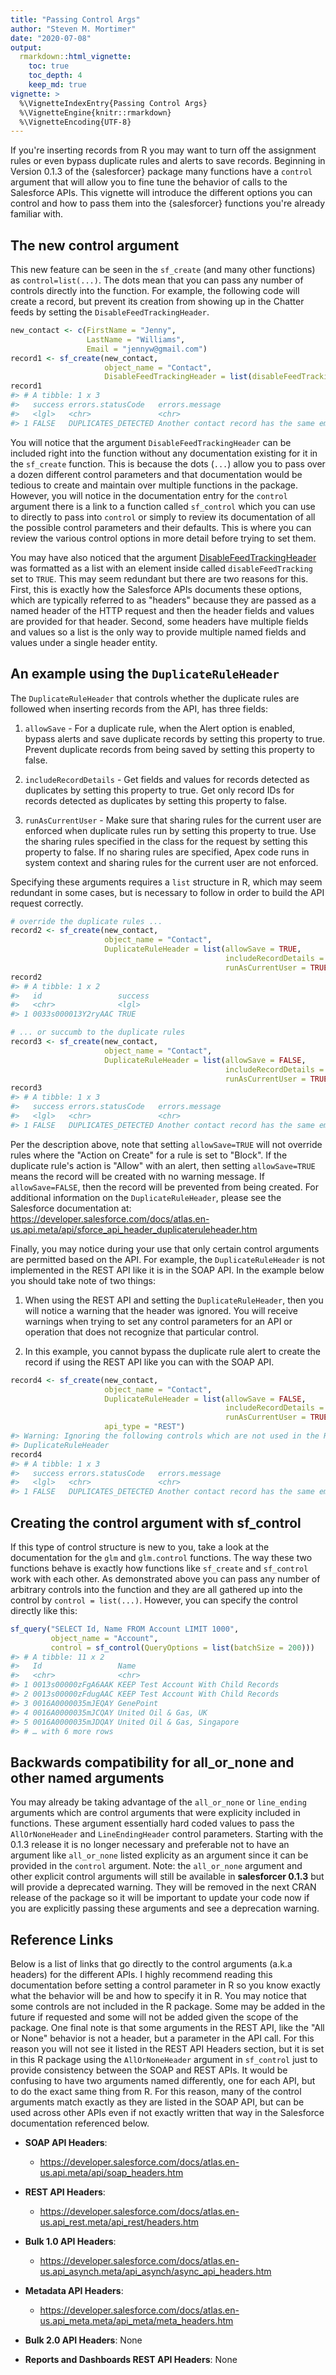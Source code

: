 ```yaml
---
title: "Passing Control Args"
author: "Steven M. Mortimer"
date: "2020-07-08"
output:
  rmarkdown::html_vignette:
    toc: true
    toc_depth: 4
    keep_md: true
vignette: >
  %\VignetteIndexEntry{Passing Control Args}
  %\VignetteEngine{knitr::rmarkdown}
  %\VignetteEncoding{UTF-8}
---
```




If you're inserting records from R you may want to turn off the assignment rules 
or even bypass duplicate rules and alerts to save records. Beginning in Version 0.1.3 of 
the {salesforcer} package many functions have a `control` argument that will allow 
you to fine tune the behavior of calls to the Salesforce APIs. This vignette will 
introduce the different options you can control and how to pass them into the {salesforcer} 
functions you're already familiar with.

## The new control argument

This new feature can be seen in the `sf_create` (and many other functions) as 
`control=list(...)`. The dots mean that you can pass any number of controls directly 
into the function. For example, the following code will create a record, but prevent 
its creation from showing up in the Chatter feeds by setting the `DisableFeedTrackingHeader`. 




```r
new_contact <- c(FirstName = "Jenny", 
                 LastName = "Williams", 
                 Email = "jennyw@gmail.com")
record1 <- sf_create(new_contact,
                     object_name = "Contact",
                     DisableFeedTrackingHeader = list(disableFeedTracking = TRUE))
record1
#> # A tibble: 1 x 3
#>   success errors.statusCode   errors.message                                    
#>   <lgl>   <chr>               <chr>                                             
#> 1 FALSE   DUPLICATES_DETECTED Another contact record has the same email address.
```

You will notice that the argument `DisableFeedTrackingHeader` can be included right into 
the function without any documentation existing for it in the `sf_create` function. 
This is because the dots (`...`) allow you to pass over a dozen different control 
parameters and that documentation would be tedious to create and maintain over multiple 
functions in the package. However, you will notice in the documentation entry for 
the `control` argument there is a link to a function called `sf_control` which you 
can use to directly to pass into `control` or simply to review its documentation of all the 
possible control parameters and their defaults. This is where you can review the various 
control options in more detail before trying to set them.

You may have also noticed that the argument <a href="https://developer.salesforce.com/docs/atlas.en-us.api.meta/api/sforce_api_header_disablefeedtracking.htm" target="_blank">DisableFeedTrackingHeader</a> was formatted 
as a list with an element inside called `disableFeedTracking` set to `TRUE`. This may 
seem redundant but there are two reasons for this. First, this is exactly how the 
Salesforce APIs documents these options, which are typically referred to as "headers" 
because they are passed as a named header of the HTTP request and then the header fields 
and values are provided for that header. Second, some headers have multiple fields and values 
so a list is the only way to provide multiple named fields and values under a single header entity. 

## An example using the `DuplicateRuleHeader`

The `DuplicateRuleHeader` that controls whether the duplicate rules are 
followed when inserting records from the API, has three fields: 

 1. `allowSave` - For a duplicate rule, when the Alert option is enabled, bypass 
 alerts and save duplicate records by setting this property to true. Prevent 
 duplicate records from being saved by setting this property to false.
 
 2. `includeRecordDetails` - Get fields and values for records detected as
 duplicates by setting this property to true. Get only record IDs for records 
 detected as duplicates by setting this property to false.
 
 3. `runAsCurrentUser` - Make sure that sharing rules for the current user are 
 enforced when duplicate rules run by setting this property to true. Use the sharing 
 rules specified in the class for the request by setting this property to false. 
 If no sharing rules are specified, Apex code runs in system context and sharing 
 rules for the current user are not enforced.
 
Specifying these arguments requires a `list` structure in R, which may seem redundant 
in some cases, but is necessary to follow in order to build the API request correctly. 
 

```r
# override the duplicate rules ...
record2 <- sf_create(new_contact,
                     object_name = "Contact",
                     DuplicateRuleHeader = list(allowSave = TRUE, 
                                                includeRecordDetails = FALSE, 
                                                runAsCurrentUser = TRUE))
record2
#> # A tibble: 1 x 2
#>   id                 success
#>   <chr>              <lgl>  
#> 1 0033s000013Y2ryAAC TRUE

# ... or succumb to the duplicate rules
record3 <- sf_create(new_contact,
                     object_name = "Contact",
                     DuplicateRuleHeader = list(allowSave = FALSE, 
                                                includeRecordDetails = FALSE, 
                                                runAsCurrentUser = TRUE))
record3
#> # A tibble: 1 x 3
#>   success errors.statusCode   errors.message                                    
#>   <lgl>   <chr>               <chr>                                             
#> 1 FALSE   DUPLICATES_DETECTED Another contact record has the same email address.
```

Per the description above, note that setting `allowSave=TRUE` will not override 
rules where the "Action on Create" for a rule is set to "Block". If the 
duplicate rule's action is "Allow" with an alert, then setting `allowSave=TRUE` 
means the record will be created with no warning message. If `allowSave=FALSE`, 
then the record will be prevented from being created. For additional information 
on the `DuplicateRuleHeader`, please see the Salesforce documentation at: 
<a href="https://developer.salesforce.com/docs/atlas.en-us.api.meta/api/sforce_api_header_duplicateruleheader.htm" target="_blank">https://developer.salesforce.com/docs/atlas.en-us.api.meta/api/sforce_api_header_duplicateruleheader.htm</a>

Finally, you may notice during your use that only certain control arguments are 
permitted based on the API. For example, the `DuplicateRuleHeader` is not implemented 
in the REST API like it is in the SOAP API. In the example below you should take 
note of two things: 

 1. When using the REST API and setting the `DuplicateRuleHeader`, then you will 
 notice a warning that the header was ignored. You will receive warnings when 
 trying to set any control parameters for an API or operation that does not 
 recognize that particular control.
 
 2. In this example, you cannot bypass the duplicate rule alert to create the 
 record if using the REST API like you can with the SOAP API. 


```r
record4 <- sf_create(new_contact,
                     object_name = "Contact",
                     DuplicateRuleHeader = list(allowSave = FALSE, 
                                                includeRecordDetails = FALSE, 
                                                runAsCurrentUser = TRUE),
                     api_type = "REST")
#> Warning: Ignoring the following controls which are not used in the REST API:
#> DuplicateRuleHeader
record4
#> # A tibble: 1 x 3
#>   success errors.statusCode   errors.message                                    
#>   <lgl>   <chr>               <chr>                                             
#> 1 FALSE   DUPLICATES_DETECTED Another contact record has the same email address.
```



## Creating the control argument with sf_control

If this type of control structure is new to you, take a look at the documentation for 
the `glm` and `glm.control` functions. The way these two functions behave is exactly how 
functions like `sf_create` and `sf_control` work with each other. As demonstrated above 
you can pass any number of arbitrary controls into the function and they are all 
gathered up into the control by `control = list(...)`. However, you can specify the 
control directly like this: 


```r
sf_query("SELECT Id, Name FROM Account LIMIT 1000",
         object_name = "Account",
         control = sf_control(QueryOptions = list(batchSize = 200)))
#> # A tibble: 11 x 2
#>   Id                 Name                                
#>   <chr>              <chr>                               
#> 1 0013s00000zFgA6AAK KEEP Test Account With Child Records
#> 2 0013s00000zFdugAAC KEEP Test Account With Child Records
#> 3 0016A0000035mJEQAY GenePoint                           
#> 4 0016A0000035mJCQAY United Oil & Gas, UK                
#> 5 0016A0000035mJDQAY United Oil & Gas, Singapore         
#> # … with 6 more rows
```

## Backwards compatibility for all_or_none and other named arguments

You may already be taking advantage of the `all_or_none` or `line_ending` arguments 
which are control arguments that were explicity included in functions. These argument 
essentially hard coded values to pass the `AllOrNoneHeader` and `LineEndingHeader` 
control parameters. Starting with the 0.1.3 release it is no longer necessary and 
preferable not to have an argument like `all_or_none` listed explicity as an argument 
since it can be provided in the `control` argument. Note: the `all_or_none` argument 
and other explicit control arguments will still be available in **salesforcer 0.1.3** 
but will provide a deprecated warning. They will be removed in the next CRAN release 
of the package so it will be important to update your code now if you are explicitly 
passing these arguments and see a deprecation warning.
  
## Reference Links

Below is a list of links that go directly to the control arguments (a.k.a headers) 
for the different APIs. I highly recommend reading this documentation before setting 
a control parameter in R so you know exactly what the behavior will be and how to 
specify it in R. You may notice that some controls are not included in the R package. 
Some may be added in the future if requested and some will not be added given the 
scope of the package. One final note is that some arguments in the REST API, like the 
"All or None" behavior is not a header, but a parameter in the API call. For this reason 
you will not see it listed in the REST API Headers section, but it is set in this R package 
using the `AllOrNoneHeader` argument in `sf_control` just to provide consistency between 
the SOAP and REST APIs. It would be confusing to have two arguments named differently, 
one for each API, but to do the exact same thing from R. For this reason, many of the 
control arguments match exactly as they are listed in the SOAP API, but can be used 
across other APIs even if not exactly written that way in the Salesforce documentation 
referenced below.

 * **SOAP API Headers**: 
   
   * <a href="https://developer.salesforce.com/docs/atlas.en-us.api.meta/api/soap_headers.htm" target="_blank">https://developer.salesforce.com/docs/atlas.en-us.api.meta/api/soap_headers.htm</a>
   
 * **REST API Headers**: 
   
   * <a href="https://developer.salesforce.com/docs/atlas.en-us.api_rest.meta/api_rest/headers.htm" target="_blank">https://developer.salesforce.com/docs/atlas.en-us.api_rest.meta/api_rest/headers.htm</a>
   
 * **Bulk 1.0 API Headers**: 
   
   * <a href="https://developer.salesforce.com/docs/atlas.en-us.api_asynch.meta/api_asynch/async_api_headers.htm" target="_blank">https://developer.salesforce.com/docs/atlas.en-us.api_asynch.meta/api_asynch/async_api_headers.htm</a>
   
 * **Metadata API Headers**: 
   
   * <a href="https://developer.salesforce.com/docs/atlas.en-us.api_meta.meta/api_meta/meta_headers.htm" target="_blank">https://developer.salesforce.com/docs/atlas.en-us.api_meta.meta/api_meta/meta_headers.htm</a>
 
 * **Bulk 2.0 API Headers**: None  
 * **Reports and Dashboards REST API Headers**: None
